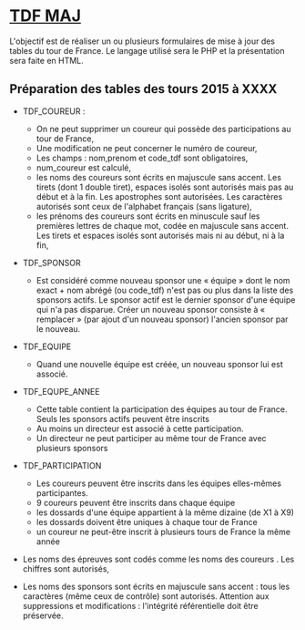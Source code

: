 # [TDF MAJ](http://www.iutc3.unicaen.fr/)

L'objectif est de réaliser un ou plusieurs formulaires de mise à jour des tables du tour de France. Le langage utilisé sera le PHP et la présentation sera faite en HTML.

## Préparation des tables des tours 2015 à XXXX

- TDF_COUREUR :
    - On ne peut supprimer un coureur qui possède des participations au tour de France,
    - Une modification ne peut concerner le numéro de coureur,
    - Les champs : nom,prenom et code_tdf sont obligatoires,
    - num_coureur est calculé,
    - les noms des coureurs sont écrits en majuscule sans accent. Les tirets (dont 1 double tiret), espaces isolés
sont autorisés mais pas au début et à la fin. Les apostrophes sont autorisées. Les caractères autorisés sont
ceux de l'alphabet français (sans ligature),
    - les prénoms des coureurs sont écrits en minuscule sauf les premières lettres de chaque mot, codée en
majuscule sans accent. Les tirets et espaces isolés sont autorisés mais ni au début, ni à la fin,

- TDF_SPONSOR
    - Est considéré comme nouveau sponsor une « équipe » dont le nom exact + nom abrégé (ou code_tdf) n'est
pas ou plus dans la liste des sponsors actifs. Le sponsor actif est le dernier sponsor d'une équipe qui n'a pas
disparue. Créer un nouveau sponsor consiste à « remplacer » (par ajout d'un nouveau sponsor) l'ancien
sponsor par le nouveau.

- TDF_EQUIPE
    - Quand une nouvelle équipe est créée, un nouveau sponsor lui est associé.

- TDF_EQUPE_ANNEE
    - Cette table contient la participation des équipes au tour de France. Seuls les sponsors actifs peuvent être
inscrits
    - Au moins un directeur est associé à cette participation.
    - Un directeur ne peut participer au même tour de France avec plusieurs sponsors

- TDF_PARTICIPATION
    - Les coureurs peuvent être inscrits dans les équipes elles-mêmes participantes.
    - 9 coureurs peuvent être inscrits dans chaque équipe
    - les dossards d'une équipe appartient à la même dizaine (de X1 à X9)
    - les dossards doivent être uniques à chaque tour de France
    - un coureur ne peut-être inscrit à plusieurs tours de France la même année

- Les noms des épreuves sont codés comme les noms des coureurs . Les chiffres sont autorisés,
- Les noms des sponsors sont écrits en majuscule sans accent : tous les caractères (même ceux de contrôle) sont
autorisés.
Attention aux suppressions et modifications : l'intégrité référentielle doit être préservée.